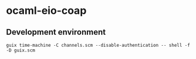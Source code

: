 # ocaml-eio-coap



## Development environment

```
guix time-machine -C channels.scm --disable-authentication -- shell -f -D guix.scm
```
